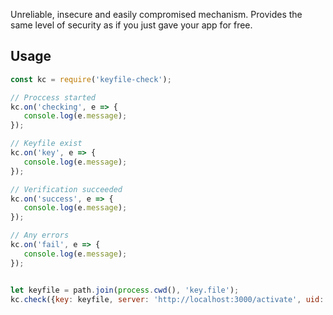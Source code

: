 
Unreliable, insecure and easily compromised mechanism. Provides the same level of security as if you just gave your app for free.



## Usage
```javascript
const kc = require('keyfile-check');

// Proccess started
kc.on('checking', e => {
   console.log(e.message);
});

// Keyfile exist
kc.on('key', e => {
   console.log(e.message);
});

// Verification succeeded
kc.on('success', e => {
   console.log(e.message);
});

// Any errors
kc.on('fail', e => {
   console.log(e.message);
});


let keyfile = path.join(process.cwd(), 'key.file');
kc.check({key: keyfile, server: 'http://localhost:3000/activate', uid: Date.now()});
```


